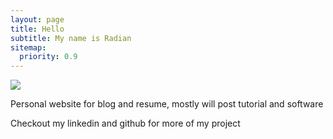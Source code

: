 ```yaml
---
layout: page
title: Hello
subtitle: My name is Radian
sitemap:
  priority: 0.9
---
```


<img src="{{ '/assets/img/profilegithub.jpg' | prepend: site.baseurl }}" id="about-img">

<div id="describe-text">
	<p>Personal website for blog and resume, mostly will post tutorial and software</p>
	<p>Checkout my linkedin and github for more of my project</p>
</div>

